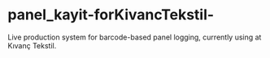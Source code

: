 # panel_kayit-forKivancTekstil-
Live production system for barcode-based panel logging, currently using at Kıvanç Tekstil.
